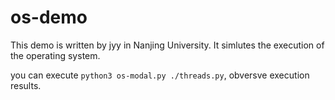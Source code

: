 # os-demo

This demo is written by jyy in Nanjing University. It simlutes the execution of the operating system.

you can execute `python3 os-modal.py ./threads.py`, obversve execution results.
